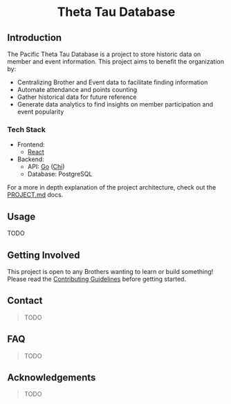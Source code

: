 <div align="center">
  <h1 align="center">
    Theta Tau Database
  </h1>
</div>

## Introduction
The Pacific Theta Tau Database is a project to store historic data on member and event information.
This project aims to benefit the organization by:
* Centralizing Brother and Event data to facilitate finding information
* Automate attendance and points counting
* Gather historical data for future reference
* Generate data analytics to find insights on member participation and event popularity

### Tech Stack
* Frontend:
    * [React](https://react.dev/)
* Backend: 
    * API: [Go](http://go.dev/) ([Chi](https://github.com/go-chi/chi))
    * Database: PostgreSQL

For a more in depth explanation of the project architecture, check out the [PROJECT.md]() docs.

## Usage
TODO

## Getting Involved
This project is open to any Brothers wanting to learn or build something! Please read the [Contributing Guidelines](/CONTRIBUTING.md) before getting started.

## Contact
> TODO

## FAQ
> TODO

## Acknowledgements
> TODO